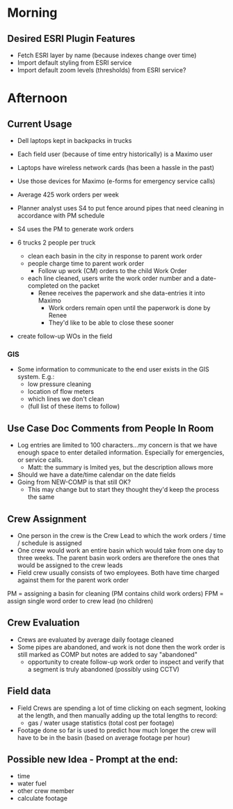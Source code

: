 
# Morning

## Desired ESRI Plugin Features

- Fetch ESRI layer by name (because indexes change over time)
- Import default styling from ESRI service
- Import default zoom levels (thresholds) from ESRI service?

# Afternoon

## Current Usage

- Dell laptops kept in backpacks in trucks
- Each field user (because of time entry historically) is a Maximo user
- Laptops have wireless network cards (has been a hassle in the past)
- Use those devices for Maximo (e-forms for emergency service calls)
- Average 425 work orders per week

- Planner analyst uses S4 to put fence around pipes that need cleaning in accordance with PM schedule

- S4 uses the PM to generate work orders

- 6 trucks 2 people per truck
  - clean each basin in the city in response to parent work order
  - people charge time to parent work order
    - Follow up work (CM) orders to the child Work Order
  - each line cleaned, users write the work order number and a date-completed on the packet
    - Renee receives the paperwork and she data-entries it into Maximo
      - Work orders remain open until the paperwork is done by Renee
      - They'd like to be able to close these sooner
- create follow-up WOs in the field

### GIS

- Some information to communicate to the end user exists in the GIS system. E.g.:
  - low pressure cleaning
  - location of flow meters
  - which lines we don't clean
  - (full list of these items to follow)

## Use Case Doc Comments from People In Room

- Log entries are limited to 100 characters...my concern is that we have enough space to enter detailed information. Especially for emergencies, or service calls.
  - Matt: the summary is lmited yes, but the description allows more
- Should we have a date/time calendar on the date fields
- Going from NEW-COMP is that still OK?
  - This may change but to start they thought they'd keep the process the same

## Crew Assignment

- One person in the crew is the Crew Lead to which the work orders / time / schedule is assigned
- One crew would work an entire basin which would take from one day to three weeks. The parent basin work orders are therefore the ones that would be assigned to the crew leads
- Field crew usually consists of two employees. Both have time charged against them for the parent work order

PM = assigning a basin for cleaning (PM contains child work orders)
FPM = assign single word order to crew lead (no children)

## Crew Evaluation

- Crews are evaluated by average daily footage cleaned
- Some pipes are abandoned, and work is not done then the work order is still marked as COMP but notes are added to say "abandoned"
  - opportunity to create follow-up work order to inspect and verify that a segment is truly abandoned (possibly using CCTV)

## Field data

- Field Crews are spending a lot of time clicking on each segment, looking at the length, and then manually adding up the total lengths to record:
  - gas / water usage statistics (total cost per footage)
- Footage done so far is used to predict how much longer the crew will have to be in the basin (based on average footage per hour)


## Possible new Idea -  Prompt at the end:
- time
- water fuel
- other crew member
- calculate footage
